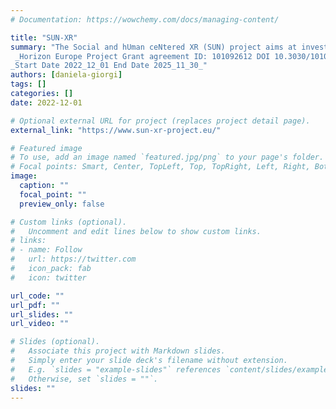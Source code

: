 ```yaml
---
# Documentation: https://wowchemy.com/docs/managing-content/

title: "SUN-XR"
summary: "The Social and hUman ceNtered XR (SUN) project aims at investigating and developing extended reality (XR) solutions that integrate the physical and the virtual world in a convincing way, from a human and social perspective. The virtual world will be a means to augment the physical world with new opportunities for social and human interaction.</br></br>
 _Horizon Europe Project Grant agreement ID: 101092612 DOI 10.3030/101092612_</br>
_Start Date 2022_12_01 End Date 2025_11_30_"
authors: [daniela-giorgi]
tags: []
categories: []
date: 2022-12-01

# Optional external URL for project (replaces project detail page).
external_link: "https://www.sun-xr-project.eu/"

# Featured image
# To use, add an image named `featured.jpg/png` to your page's folder.
# Focal points: Smart, Center, TopLeft, Top, TopRight, Left, Right, BottomLeft, Bottom, BottomRight.
image:
  caption: ""
  focal_point: ""
  preview_only: false

# Custom links (optional).
#   Uncomment and edit lines below to show custom links.
# links:
# - name: Follow
#   url: https://twitter.com
#   icon_pack: fab
#   icon: twitter

url_code: ""
url_pdf: ""
url_slides: ""
url_video: ""

# Slides (optional).
#   Associate this project with Markdown slides.
#   Simply enter your slide deck's filename without extension.
#   E.g. `slides = "example-slides"` references `content/slides/example-slides.md`.
#   Otherwise, set `slides = ""`.
slides: ""
---
```


